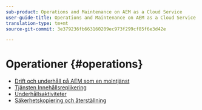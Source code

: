 ```yaml
---
sub-product: Operations and Maintenance on AEM as a Cloud Service
user-guide-title: Operations and Maintenance on AEM as a Cloud Service
translation-type: tm+mt
source-git-commit: 3e379236fb663160209ec973f299cf85f6e3d42e

---
```



# Operationer {#operations}

+ [Drift och underhåll på AEM som en molntjänst](/help/operations/home.md)
+ [Tjänsten Innehållsreplikering](replication.md)
+ [Underhållsaktiviteter](maintenance.md)
+ [Säkerhetskopiering och återställning](backup.md)

